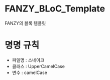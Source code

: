 # FANZY_BLoC_Template

FANZY의 블록 템플릿

# 명명 규칙

- 파일명 : 스네이크
- 클래스 : UpperCamelCase
- 변수 : camelCase
